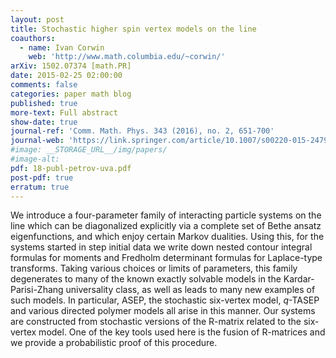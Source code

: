 ```yaml
---
layout: post
title: Stochastic higher spin vertex models on the line
coauthors:
  - name: Ivan Corwin
    web: 'http://www.math.columbia.edu/~corwin/' 
arXiv: 1502.07374 [math.PR]
date: 2015-02-25 02:00:00
comments: false
categories: paper math blog
published: true
more-text: Full abstract
show-date: true
journal-ref: 'Comm. Math. Phys. 343 (2016), no. 2, 651-700'
journal-web: 'https://link.springer.com/article/10.1007/s00220-015-2479-5'
#image: __STORAGE_URL__/img/papers/
#image-alt: 
pdf: 18-publ-petrov-uva.pdf
post-pdf: true
erratum: true
---
```


We introduce a four-parameter family of interacting particle systems on the
line which can be diagonalized explicitly via a complete set of Bethe ansatz
eigenfunctions, and which enjoy certain Markov dualities.<!--more--> Using this, for the
systems started in step initial data we write down nested contour integral
formulas for moments and Fredholm determinant formulas for Laplace-type
transforms. Taking various choices or limits of parameters, this family
degenerates to many of the known exactly solvable models in the
Kardar-Parisi-Zhang universality class, as well as leads to many new examples
of such models. In particular, ASEP, the stochastic six-vertex model, $q$-TASEP
and various directed polymer models all arise in this manner. Our systems are
constructed from stochastic versions of the R-matrix related to the six-vertex
model. One of the key tools used here is the fusion of R-matrices and we
provide a probabilistic proof of this procedure.

